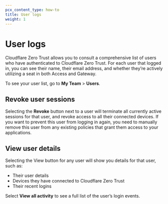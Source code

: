 ```yaml
---
pcx_content_type: how-to
title: User logs
weight: 1
---
```


# User logs

Cloudflare Zero Trust allows you to consult a comprehensive list of users who have authenticated to Cloudflare Zero Trust. For each user that logged in, you can see their name, their email address, and whether they’re actively utilizing a seat in both Access and Gateway.

To see your user list, go to **My Team** > **Users**.

## Revoke user sessions

Selecting the **Revoke** button next to a user will terminate all currently active sessions for that user, and revoke access to all their connected devices. If you want to prevent this user from logging in again, you need to manually remove this user from any existing policies that grant them access to your applications.

## View user details

Selecting the View button for any user will show you details for that user, such as:

- Their user details
- Devices they have connected to Cloudflare Zero Trust
- Their recent logins

Select **View all activity** to see a full list of the user’s login events.
